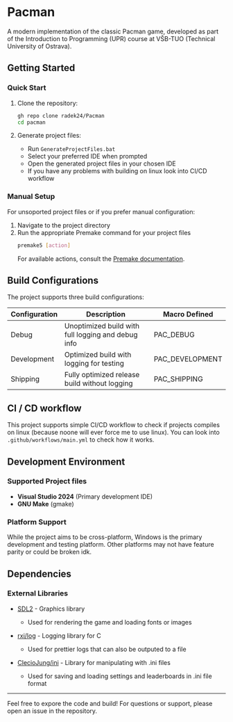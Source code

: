 # Pacman

A modern implementation of the classic Pacman game, developed as part of the Introduction to Programming (UPR) course at VŠB-TUO (Technical University of Ostrava).

## Getting Started

### Quick Start

1. Clone the repository:
   ```bash
   gh repo clone radek24/Pacman
   cd pacman
   ```

2. Generate project files:
   - Run `GenerateProjectFiles.bat`
   - Select your preferred IDE when prompted
   - Open the generated project files in your chosen IDE
   - If you have any problems with building on linux look into CI/CD workflow

### Manual Setup

For unsoported project files or if you prefer manual configuration:

1. Navigate to the project directory
2. Run the appropriate Premake command for your project files
   ```bash
   premake5 [action]
   ```
   For available actions, consult the [Premake documentation](https://premake.github.io/docs/).

## Build Configurations

The project supports three build configurations:

| Configuration | Description                                          | Macro Defined    |
|--------------|------------------------------------------------------|-----------------|
| Debug        | Unoptimized build with full logging and debug info   | PAC_DEBUG      |
| Development  | Optimized build with logging for testing             | PAC_DEVELOPMENT|
| Shipping     | Fully optimized release build without logging        | PAC_SHIPPING    |

## CI / CD workflow
This project supports simple CI/CD workflow to check if projects compiles on linux (because noone will ever force me to use linux). You can look into `.github/workflows/main.yml` to check how it works.

## Development Environment

### Supported Project files
- **Visual Studio 2024** (Primary development IDE)
- **GNU Make** (gmake)

### Platform Support
While the project aims to be cross-platform, Windows is the primary development and testing platform. Other platforms may not have feature parity or could be broken idk.

## Dependencies

### External Libraries
- [SDL2](https://github.com/libsdl-org/SDL) - Graphics library
  - Used for rendering the game and loading fonts or images

- [rxi/log](https://github.com/rxi/log.c) - Logging library for C
  - Used for prettier logs that can also be outputed to a file

- [ClecioJung/ini](https://github.com/ClecioJung/ini) - Library for manipulating with .ini files
  - Used for saving and loading settings and leaderboards in .ini file format

---
Feel free to expore the code and build!
For questions or support, please open an issue in the repository.
